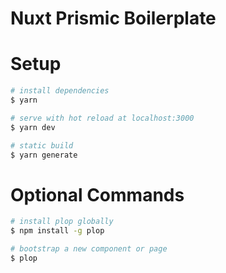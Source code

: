# Nuxt Prismic Boilerplate

# Setup

``` bash
# install dependencies
$ yarn

# serve with hot reload at localhost:3000
$ yarn dev

# static build
$ yarn generate
```

# Optional Commands 

``` bash
# install plop globally
$ npm install -g plop

# bootstrap a new component or page
$ plop 
```
